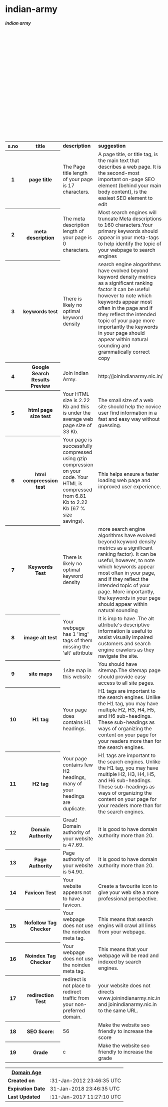 # indian-army
<html>

<body>

<table>

<b><i>indian army</i></b>

<tr>
<th><b> s.no</b></th>
<th><b> title</b></th>
<td><b>description</b></td>
<td><b>suggestion</b></td>
<td><b>status</b></td><br>

</tr>

<tr>
<th>1</th>
<th>page title</th>

<td>The Page title length of your page is 17 characters. </td>
<td>A page title, or title tag, is the main text that describes a web page. It is the second-most important on-page SEO element (behind your main body content), is the easiest SEO element to edit</td>
<td>good</td><br>

</tr>

<tr>
<th>2</th>
<th>meta description</th>
<td> The meta description length of your page is 0 characters. </td>
<td>Most search engines will truncate Meta descriptions to 160 characters.Your primary keywords should appear in your meta-tags to help identify the topic of your webpage to search engines</td>
<td>not good</td><br>
</tr>

<tr>
<th>3</th>
<th>keywords test</th>
<td>There is likely no optimal keyword density</td>
<td>search engine alogorithms have evolved beyond keyword density metrics as a significant ranking factor it can be useful however to note which keywords appear most often in the page and if they reflect the intended topic of your page more importantly the keywords in your page should appear within natural sounding and grammatically correct copy</td>
<td>ok</td><br>

</tr>

<tr>
<th>4</th>
<th>Google Search Results Preview</th>

<td>Join Indian Army.</td>
<td>http://joinindianarmy.nic.in/</td>
<td>ok</td><br>

</tr>

<tr>

<th>5</th>
<th>html page size test</th>

<td>Your HTML size is 2.22 Kb and this is under the average web page size of 33 Kb. </td>
<td>The small size of a web site should help the novice user find information in a fast and easy way without guessing.</td>
<td>good</td><br>

</tr>

<tr>
<th>6</th>
<th>html compreession test</th>

<td>Your page is successfully compressed using gzip compression on your code. Your HTML is compressed from 6.81 Kb to 2.22 Kb (67 % size savings).</td>
<td>This helps ensure a faster loading web page and improved user experience.</td>
<td>good</td><br>

</tr>

<tr>

<th>7</th>
<th>Keywords Test</th>
<td>There is likely no optimal keyword density</td>
<td>more search engine algorithms have evolved beyond keyword density metrics as a significant ranking factor). It can be useful, however, to note which keywords appear most often in your page, and if they reflect the intended topic of your page. More importantly, the keywords in your page should appear within natural sounding </td>
<td>info</td><br>

</tr>

<tr>
<th>8</th>
<th>image alt test</th>
<td>Your webpage has 1 'img' tags of them missing the 'alt' attribute</td>
<td>It is imp to have .The alt attribute's descriptive information is useful to assist visually impaired customers and search engine crawlers as they navigate the site.</td>
<td>good</td><br>
</tr>

<tr>
<th>9</th>
<th>site maps</th>

<td>1site map in this website</td>
<td>You should have sitemap.The sitemap page should provide easy access to all site pages.</td>
<td>good</td><br>

</tr>

<tr>
<th>10</th>
<th>H1 tag</th>

<td>Your page does contains H1 headings.</td>
<td>H1 tags are important to the search engines. Unlike the H1 tag, you may have multiple H2, H3, H4, H5, and H6 sub-headings. These sub-headings as ways of organizing the content on your page for your readers more than for the search engines.</td>
<td>not good</td><br>

</tr>
<tr>
<th>11</th>
<th>H2 tag</th>

<td>Your page contains few H2 headings, many of your headings are duplicate.</td>
<td>H1 tags are important to the search engines. Unlike the H1 tag, you may have multiple H2, H3, H4, H5, and H6 sub-headings. These sub-headings as ways of organizing the content on your page for your readers more than for the search engines.</td>
<td>not good</td><br>
</tr>
<tr> 
<th>12</th>
<th>Domain Authority</th>
<td>Great! Domain authority of your website is 47.69. </td>
<td>It is good to have domain authority more than 20.</td>
<td> good</td><br>
</tr>
<tr>
<th>13</th>
<th>Page Authority</th>
<td>Page authority of your website is 54.90. </td>
<td>It is good to have domain authority more than 20.</td>
<td> good</td><br>
</tr>
<tr>
<th>14</th>
<th>Favicon Test</th>
<td>Your website appears not to have a favicon.</td>
<td>Create a favourite icon to give your web site a more professional perspective.</td>
<td>not good</td><br>
</tr>

<tr>
<th>15</th>
<th>Nofollow Tag Checker</th>
<td>Your webpage does not use the noindex meta tag.</td>
<td> This means that search engins will crawl all links from your webpage.</td>
<td>good</td><br>
</tr>

<tr>
<th>16</th>
<th>Noindex Tag Checker</th>
<td>Your webpage does not use the noindex meta tag.</td>
<td>This means that your webpage will be read and indexed by search engines.</td>
<td>good</td><br>
</tr>
<tr>
<th>17</th>
<th> redirection Test</th>
<td> redirect is not place to redirect traffic from your non-preferred domain.</td>
<td>your website does not directs www.joinindianarmy.nic.in and joinindianarmy.nic.in to the same URL.</td>
<td>not good</td><br>
</tr>

<tr>
<th>18</th>
<th>SEO Score:</th>
<td>56</td>
<td>Make the website seo friendly to increase the score</td>
<td>ok</td><br>
</tr>




<tr>
<th>19</th>
<th>Grade</th>
<td>c</td>
<td>Make the website seo friendly to increase the grade</td>
<td>ok</td><br>
</tr>





</table>

</body>

</html>



<p>
<table>
<tr>
     <th> <u><b>Domain Age</b></u></th>
    </tr>
    <tr>
      <td><b>Created on</b></td><td>:31-Jan-2012 23:46:35 UTC</td>
    </tr>
    <tr>
      <td><b>Expiration Date</b></td><td>31-Jan-2018 23:46:35 UTC</td> </tr>
    <tr>
      <td><b>Last Updated</b></td><td>:11-Jan-2017 11:27:10 UTC</td>
    </tr>
</table>


</body>

</html>

